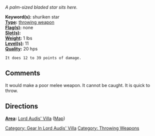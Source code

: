 *A palm-sized bladed star sits here.*

**Keyword(s):** shuriken star  
**[Type](:Category:_Object_Types.md "wikilink"):** [throwing
weapon](:Category:_Throwing_Weapons.md "wikilink")  
**[Flag(s)](:Category:_Object_Flags.md "wikilink"):** none  
**[Slot(s)](Object_Slots.md "wikilink"):** <wielded>  
**[Weight](Object_Weight.md "wikilink"):** 1 lbs  
**[Level(s)](Object_Level.md "wikilink"):** 11  
**[Quality](Object_Quality.md "wikilink"):** 20 hps  

`It does 12 to 39 points of damage.`

## Comments

It would make a poor melee weapon. It cannot be caught. It is quick to
throw.

## Directions

**[Area](:Category:_Areas.md "wikilink"):** [Lord Audis'
Villa](:Category:_Lord_Audis'_Villa.md "wikilink")
([Map](Lord_Audis'_Villa_Map.md "wikilink"))  

[Category: Gear In Lord Audis'
Villa](Category:_Gear_In_Lord_Audis'_Villa "wikilink") [Category:
Throwing Weapons](Category:_Throwing_Weapons "wikilink")
